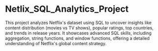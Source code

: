 # Netlix_SQL_Analytics_Project
This project analyzes Netflix's dataset using SQL to uncover insights like content distribution (movies vs TV shows), popular ratings, top countries, and trends in release years. It showcases advanced SQL skills, including aggregation, string functions, and window functions, offering a detailed understanding of Netflix's global content strategy.
